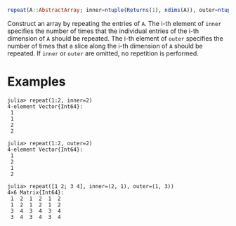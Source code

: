 ```julia
repeat(A::AbstractArray; inner=ntuple(Returns(1), ndims(A)), outer=ntuple(Returns(1), ndims(A)))
```

Construct an array by repeating the entries of `A`. The i-th element of `inner` specifies the number of times that the individual entries of the i-th dimension of `A` should be repeated. The i-th element of `outer` specifies the number of times that a slice along the i-th dimension of `A` should be repeated. If `inner` or `outer` are omitted, no repetition is performed.

# Examples

```jldoctest
julia> repeat(1:2, inner=2)
4-element Vector{Int64}:
 1
 1
 2
 2

julia> repeat(1:2, outer=2)
4-element Vector{Int64}:
 1
 2
 1
 2

julia> repeat([1 2; 3 4], inner=(2, 1), outer=(1, 3))
4×6 Matrix{Int64}:
 1  2  1  2  1  2
 1  2  1  2  1  2
 3  4  3  4  3  4
 3  4  3  4  3  4
```
